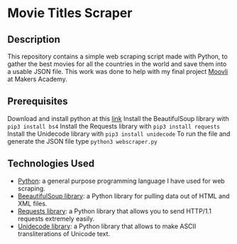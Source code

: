 # Movie Titles Scraper

## Description

This repository contains a simple web scraping script made with Python, to gather the best movies for all the countries in the world and save them into a usable JSON file. This work was done to help with my final project [Moovli](https://github.com/AndreaDiotallevi/moovli) at Makers Academy.

## Prerequisites

Download and install python at this [link](https://www.python.org/downloads/)
Install the BeautifulSoup library with ```pip3 install bs4```
Install the Requests library with ```pip3 install requests```
Install the Unidecode library with ```pip3 install unidecode```
To run the file and generate the JSON file type ```python3 webscraper.py```

## Technologies Used

* [Python](https://www.python.org/): a general purpose programming language I have used for web scraping.
* [BeeautifulSoup library](https://pypi.org/project/BeautifulSoup/): a Python library for pulling data out of HTML and XML files.
* [Requests library](https://pypi.org/project/requests/): a Python library that allows you to send HTTP/1.1 requests extremely easily. 
* [Unidecode library](https://pypi.org/project/Unidecode/): a Python library that allows to make ASCII transliterations of Unicode text.
